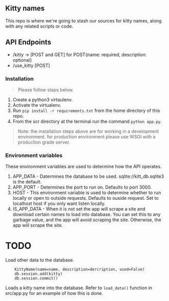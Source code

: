 ## Kitty names
This repo is where we're going to stash our sources for kitty names, along with any related scripts or code.
## API Endpoints
* /kitty -> [POST and GET] for POST{name: required, description: optional}
* /use_kitty [POST]

### Installation
> Please follow staps below.
1. Create a python3 virtaulenv.
2. Activate the virtualenv.
3. Run `pip install -r requirements.txt` from the home directory of this repo.
4. From the scr directory at the terminal run the command `python app.py`.

> Note: the installation steps above are for working in a development environment.
> for production environment please use WSGI with a production grade server.

### Environment variables
 These environment variables are used to determine how the API operates.

1. APP_DATA - Datermines the database to be used. sqlite://kitt_db.sqlite3 is the default.
2. APP_PORT - Determines the port to run on. Defaults to port 3000.
3. HOST - This environment variable is used to determine whether to run locally or open to outside requests. Defaults to ouside request.
Set to localhost host if you only want listen locally.
4. IS_APP_DATA - When it is not set the app will scrape a site and download certain names to load into database.
You can set this to any garbage value, and the app will avoid scraping the site. Otherwise, the app will scrape the site.

# TODO
Load other data to the database.
```
    KittyName(name=name, description=dercription, used=False)
    db.session.add(kitty)
    db.session.commit()
```
Loads a kitty name into the database.
Refer to `load_data()` function in src/app.py for an example of how this is done.
